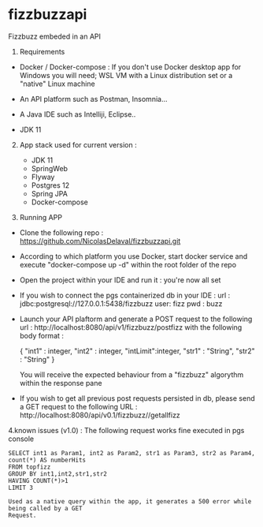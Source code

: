 # fizzbuzzapi
Fizzbuzz embeded in an API

1. Requirements

- Docker / Docker-compose : If you don't use Docker desktop app for Windows you will need;
WSL VM with a Linux distribution set or a "native" Linux machine 

- An API platform such as Postman, Insomnia...

- A Java IDE such as Intelliji, Eclipse..

- JDK 11 

2. App stack used for current version :
    - JDK 11
    - SpringWeb
    - Flyway
    - Postgres 12
    - Spring JPA
    - Docker-compose


3. Running APP

- Clone the following repo : https://github.com/NicolasDelaval/fizzbuzzapi.git

- According to which platform you use Docker, start docker service and execute "docker-compose up -d" within the root folder of the repo

- Open the project within your IDE and run it : you're now all set

- If you wish to connect the pgs containerized db in your IDE :
  url : jdbc:postgresql://127.0.0.1:5438/fizzbuzz
  user: fizz
  pwd : buzz

- Launch your API plaftorm and generate a POST request to the following url : http://localhost:8080/api/v1/fizzbuzz/postfizz
  with the following body format :

  {
    "int1" : integer,
    "int2" : integer,
    "intLimit":integer,
    "str1" : "String",
     "str2" : "String"
   }

   You will receive the expected behaviour from a "fizzbuzz" algorythm within the response pane

- If you wish to get all previous post requests persisted in db, please send a GET request to the following URL : http://localhost:8080/api/v0.1/fizzbuzz//getallfizz


4.known issues (v1.0) :
   The following request works fine executed in pgs console

    SELECT int1 as Param1, int2 as Param2, str1 as Param3, str2 as Param4,
    count(*) AS numberHits
    FROM topfizz
    GROUP BY int1,int2,str1,str2
    HAVING COUNT(*)>1
    LIMIT 3

    Used as a native query within the app, it generates a 500 error while being called by a GET
    Request. 




  



